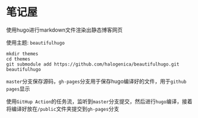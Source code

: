 # 笔记屋

使用hugo进行markdown文件渲染出静态博客网页

使用主题: `beautifulhugo`
```shell
mkdir themes
cd themes
git submodule add https://github.com/halogenica/beautifulhugo.git beautifulhugo
```

`master`分支保存源码，`gh-pages`分支用于保存hugo编译好的文件，用于`github pages`显示

使用`GitHup Action`的任务流，监听到`master`分支提交，然后进行`hugo`编译，接着将编译好放在`/public`文件夹提交到`gh-pages`分支
